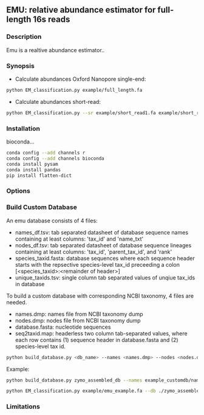 ## EMU: relative abundance estimator for full-length 16s reads


### Description

Emu is a realtive abundance estimator..

### Synopsis

- Calculate abundances Oxford Nanopore single-end:
```bash
python EM_classification.py example/full_length.fa
```
- Calculate abundances short-read:
```bash
python EM_classification.py --sr example/short_read1.fa example/short_read2.fa
```

### Installation

bioconda...

```bash
conda config --add channels r
conda config --add channels bioconda
conda install pysam
conda install pandas
pip install flatten-dict

```

### Options





### Build Custom Database

An emu database consists of 4 files:

- names_df.tsv: tab separated datasheet of database sequence names containing at least columns: 'tax_id' and 'name_txt'
- nodes_df.tsv: tab separated datasheet of database sequence lineages containing at least columns: 'tax_id', 'parent_tax_id', and 'rank'
- species_taxid.fasta: database sequences where each sequence header starts with the repsective species-level tax_id preceeding a colon [\<species_taxid>:\<remainder of header>]
- unique_taxids.tsv: single column tab separated values of unqiue tax_ids in database

To build a custom database with corresponding NCBI taxonomy, 4 files are needed.

- names.dmp: names file from NCBI taxonomy dump
- nodes.dmp: nodes file from NCBI taxonomy dump
- database.fasta: nucleotide sequences
- seq2taxid.map: headerless two column tab-separated values, where each row contains (1) sequence header in database.fasta and (2) species-level tax id.

```bash
python build_database.py <db_name> --names <names.dmp> --nodes <nodes.dmp> --sequences <database.fasta> --seq2tax <seq2taxid.map>
```

Example:

```bash
python build_database.py zymo_assembled_db --names example_customdb/names.dmp --nodes example_customdb/nodes.dmp --sequences ./example_customdb/zymo_assembled.fasta --seq2tax ./example_customdb/zymo_assembled_seq2tax.map
```

```bash
python EM_classification.py example/emu_example.fa --db ./zymo_assembled_db
```


### Limitations




